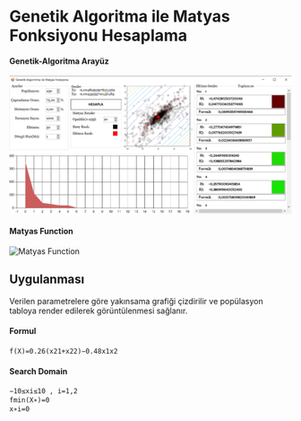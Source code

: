 # Genetik Algoritma ile Matyas Fonksiyonu Hesaplama



#### Genetik-Algoritma Arayüz
![Arayüz](/gui.png)




#### Matyas Function
![Matyas Function](https://upload.wikimedia.org/wikipedia/commons/thumb/6/63/Matyas_function.pdf/page1-1200px-Matyas_function.pdf.jpg)

## Uygulanması

Verilen parametrelere göre yakınsama grafiği çizdirilir ve popülasyon tabloya render edilerek görüntülenmesi sağlanır.

#### Formul
```
f(X)=0.26(x21+x22)−0.48x1x2
```

#### Search Domain
```
−10≤xi≤10 , i=1,2
fmin(X∗)=0
x∗i=0
```
